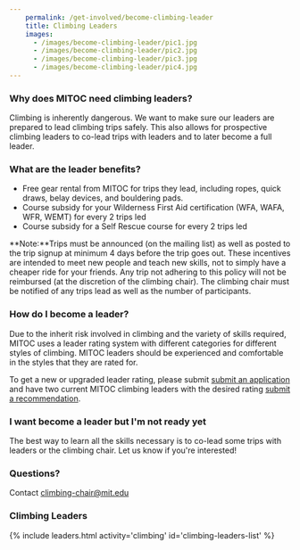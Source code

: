 ```yaml
---
    permalink: /get-involved/become-climbing-leader
    title: Climbing Leaders
    images:
      - /images/become-climbing-leader/pic1.jpg
      - /images/become-climbing-leader/pic2.jpg
      - /images/become-climbing-leader/pic3.jpg
      - /images/become-climbing-leader/pic4.jpg
---
```


### Why does MITOC need climbing leaders?

Climbing is inherently dangerous. We want to make sure our leaders are prepared to lead climbing trips safely. This also allows for prospective climbing leaders to co-lead trips with leaders and to later become a full leader.

### What are the leader benefits?

*   Free gear rental from MITOC for trips they lead, including ropes, quick draws, belay devices, and bouldering pads.
*   Course subsidy for your Wilderness First Aid certification (WFA, WAFA, WFR, WEMT) for every 2 trips led
*   Course subsidy for a Self Rescue course for every 2 trips led

**Note:**Trips must be announced (on the mailing list) as well as posted to the trip signup at minimum 4 days before the trip goes out. These incentives are intended to meet new people and teach new skills, not to simply have a cheaper ride for your friends. Any trip not adhering to this policy will not be reimbursed (at the discretion of the climbing chair). The climbing chair must be notified of any trips lead as well as the number of participants.

### How do I become a leader?

Due to the inherit risk involved in climbing and the variety of skills required, MITOC uses a leader rating system with different categories for different styles of climbing. MITOC leaders should be experienced and comfortable in the styles that they are rated for.

To get a new or upgraded leader rating, please submit [submit an application](https://mitoc-trips.mit.edu/climbing/leaders/apply/) and have two current MITOC climbing leaders with the desired rating [submit a recommendation](https://docs.google.com/forms/d/e/1FAIpQLSe_N9fTd-J4jNe91F_8yBm_AlyakbKEcT9SnNdulhhg1g-VNw/viewform).

### I want become a leader but I'm not ready yet

The best way to learn all the skills necessary is to co-lead some trips with leaders or the climbing chair. Let us know if you're interested!

### Questions?

Contact [climbing-chair@mit.edu](mailto:climbing-chair@mit.edu)

### Climbing Leaders

{% include leaders.html activity='climbing' id='climbing-leaders-list' %}



